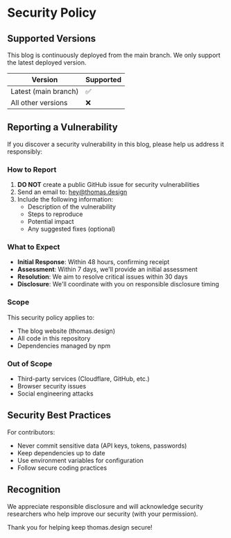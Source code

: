 # Security Policy

## Supported Versions

This blog is continuously deployed from the main branch. We only support the latest deployed version.

| Version | Supported          |
| ------- | ------------------ |
| Latest (main branch) | :white_check_mark: |
| All other versions   | :x:                |

## Reporting a Vulnerability

If you discover a security vulnerability in this blog, please help us address it responsibly:

### How to Report

1. **DO NOT** create a public GitHub issue for security vulnerabilities
2. Send an email to: hey@thomas.design
3. Include the following information:
   - Description of the vulnerability
   - Steps to reproduce
   - Potential impact
   - Any suggested fixes (optional)

### What to Expect

- **Initial Response**: Within 48 hours, confirming receipt
- **Assessment**: Within 7 days, we'll provide an initial assessment
- **Resolution**: We aim to resolve critical issues within 30 days
- **Disclosure**: We'll coordinate with you on responsible disclosure timing

### Scope

This security policy applies to:
- The blog website (thomas.design)
- All code in this repository
- Dependencies managed by npm

### Out of Scope

- Third-party services (Cloudflare, GitHub, etc.)
- Browser security issues
- Social engineering attacks

## Security Best Practices

For contributors:
- Never commit sensitive data (API keys, tokens, passwords)
- Keep dependencies up to date
- Use environment variables for configuration
- Follow secure coding practices

## Recognition

We appreciate responsible disclosure and will acknowledge security researchers who help improve our security (with your permission).

Thank you for helping keep thomas.design secure!